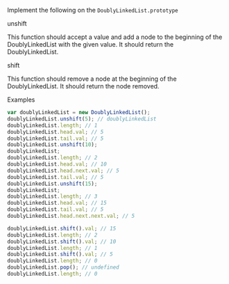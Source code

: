 Implement the following on the `DoublyLinkedList.prototype`

unshift

This function should accept a value and add a node to the beginning of the DoublyLinkedList with the given value. It should return the DoublyLinkedList.

shift

This function should remove a node at the beginning of the DoublyLinkedList. It should return the node removed.

Examples

```js
var doublyLinkedList = new DoublyLinkedList();
doublyLinkedList.unshift(5); // doublyLinkedList
doublyLinkedList.length; // 1
doublyLinkedList.head.val; // 5
doublyLinkedList.tail.val; // 5
doublyLinkedList.unshift(10);
doublyLinkedList;
doublyLinkedList.length; // 2
doublyLinkedList.head.val; // 10
doublyLinkedList.head.next.val; // 5
doublyLinkedList.tail.val; // 5
doublyLinkedList.unshift(15);
doublyLinkedList;
doublyLinkedList.length; // 3
doublyLinkedList.head.val; // 15
doublyLinkedList.tail.val; // 5
doublyLinkedList.head.next.next.val; // 5

doublyLinkedList.shift().val; // 15
doublyLinkedList.length; // 2
doublyLinkedList.shift().val; // 10
doublyLinkedList.length; // 1
doublyLinkedList.shift().val; // 5
doublyLinkedList.length; // 0
doublyLinkedList.pop(); // undefined
doublyLinkedList.length; // 0
```
